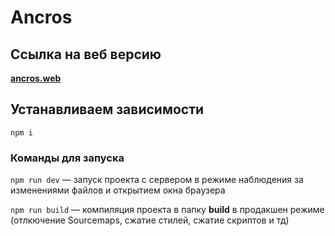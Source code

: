 # Ancros

## Ссылка на веб версию

**[ancros.web](https://webdevw3c.github.io/ancros.web/)**

## Устанавливаем зависимости

`npm i`

### Команды для запуска

`npm run dev` — запуск проекта с сервером в режиме наблюдения за изменениями файлов и открытием окна браузера

`npm run build` — компиляция проекта в папку **build** в продакшен режиме (отлкючение Sourcemaps, сжатие стилей, сжатие скриптов и тд)

